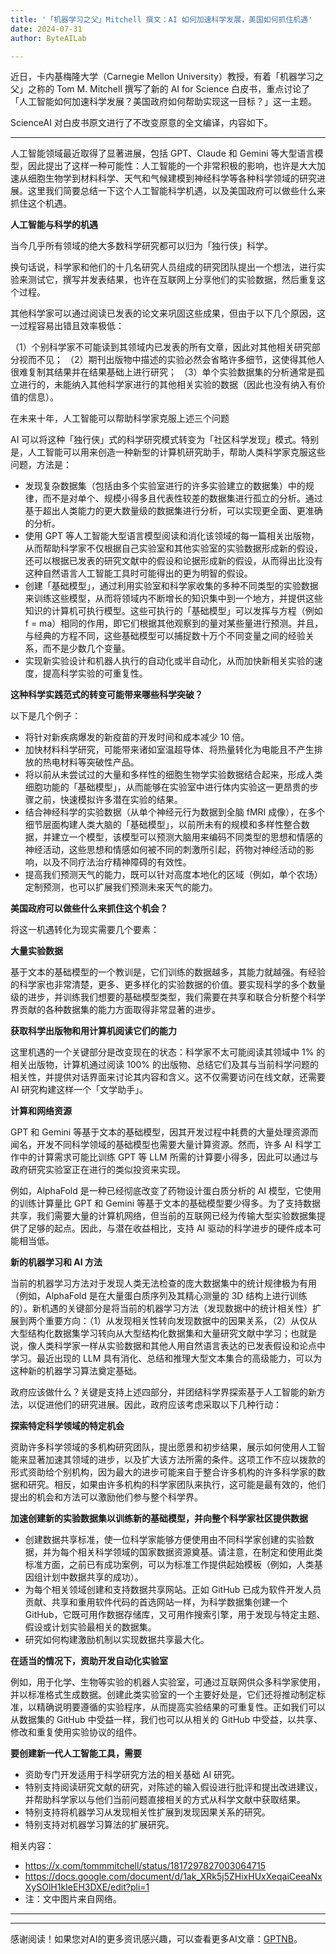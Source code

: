 ```yaml
---
title: '「机器学习之父」Mitchell 撰文：AI 如何加速科学发展，美国如何抓住机遇'
date: 2024-07-31
author: ByteAILab

---
```


近日，卡内基梅隆大学（Carnegie Mellon University）教授，有着「机器学习之父」之称的 Tom M. Mitchell 撰写了新的 AI for Science 白皮书，重点讨论了「人工智能如何加速科学发展？美国政府如何帮助实现这一目标？」这一主题。

ScienceAI 对白皮书原文进行了不改变原意的全文编译，内容如下。

---


人工智能领域最近取得了显著进展，包括 GPT、Claude 和 Gemini 等大型语言模型，因此提出了这样一种可能性：人工智能的一个非常积极的影响，也许是大大加速从细胞生物学到材料科学、天气和气候建模到神经科学等各种科学领域的研究进展。这里我们简要总结一下这个人工智能科学机遇，以及美国政府可以做些什么来抓住这个机遇。

**人工智能与科学的机遇**

当今几乎所有领域的绝大多数科学研究都可以归为「独行侠」科学。

换句话说，科学家和他们的十几名研究人员组成的研究团队提出一个想法，进行实验来测试它，撰写并发表结果，也许在互联网上分享他们的实验数据，然后重复这个过程。

其他科学家可以通过阅读已发表的论文来巩固这些成果，但由于以下几个原因，这一过程容易出错且效率极低：

（1）个别科学家不可能读到其领域内已发表的所有文章，因此对其他相关研究部分视而不见；
（2）期刊出版物中描述的实验必然会省略许多细节，这使得其他人很难复制其结果并在结果基础上进行研究；
（3）单个实验数据集的分析通常是孤立进行的，未能纳入其他科学家进行的其他相关实验的数据（因此也没有纳入有价值的信息）。

在未来十年，人工智能可以帮助科学家克服上述三个问题

AI 可以将这种「独行侠」式的科学研究模式转变为「社区科学发现」模式。特别是，人工智能可以用来创造一种新型的计算机研究助手，帮助人类科学家克服这些问题，方法是：

- 发现复杂数据集（包括由多个实验室进行的许多实验建立的数据集）中的规律，而不是对单个、规模小得多且代表性较差的数据集进行孤立的分析。通过基于超出人类能力的更大数量级的数据集进行分析，可以实现更全面、更准确的分析。
- 使用 GPT 等人工智能大型语言模型阅读和消化该领域的每一篇相关出版物，从而帮助科学家不仅根据自己实验室和其他实验室的实验数据形成新的假设，还可以根据已发表的研究文献中的假设和论据形成新的假设，从而得出比没有这种自然语言人工智能工具时可能得出的更为明智的假设。
- 创建「基础模型」，通过利用实验室和科学家收集的多种不同类型的实验数据来训练这些模型，从而将领域内不断增长的知识集中到一个地方，并提供这些知识的计算机可执行模型。这些可执行的「基础模型」可以发挥与方程（例如 f = ma）相同的作用，即它们根据其他观察到的量对某些量进行预测。并且，与经典的方程不同，这些基础模型可以捕捉数十万个不同变量之间的经验关系，而不是少数几个变量。
- 实现新实验设计和机器人执行的自动化或半自动化，从而加快新相关实验的速度，提高科学实验的可重复性。

**这种科学实践范式的转变可能带来哪些科学突破？**

以下是几个例子：

- 将针对新疾病爆发的新疫苗的开发时间和成本减少 10 倍。
- 加快材料科学研究，可能带来诸如室温超导体、将热量转化为电能且不产生排放的热电材料等突破性产品。
- 将以前从未尝试过的大量和多样性的细胞生物学实验数据结合起来，形成人类细胞功能的「基础模型」，从而能够在实验室中进行体内实验这一更昂贵的步骤之前，快速模拟许多潜在实验的结果。
- 结合神经科学的实验数据（从单个神经元行为数据到全脑 fMRI 成像），在多个细节层面构建人类大脑的「基础模型」，以前所未有的规模和多样性整合数据，并建立一个模型，该模型可以预测大脑用来编码不同类型的思想和情感的神经活动，这些思想和情感如何被不同的刺激所引起，药物对神经活动的影响，以及不同疗法治疗精神障碍的有效性。
- 提高我们预测天气的能力，既可以针对高度本地化的区域（例如，单个农场）定制预测，也可以扩展我们预测未来天气的能力。

**美国政府可以做些什么来抓住这个机会？**

将这一机遇转化为现实需要几个要素：

**大量实验数据**

基于文本的基础模型的一个教训是，它们训练的数据越多，其能力就越强。有经验的科学家也非常清楚，更多、更多样化的实验数据的价值。要实现科学的多个数量级的进步，并训练我们想要的基础模型类型，我们需要在共享和联合分析整个科学界贡献的各种数据集的能力方面取得非常显著的进步。

**获取科学出版物和用计算机阅读它们的能力**

这里机遇的一个关键部分是改变现在的状态：科学家不太可能阅读其领域中 1% 的相关出版物，计算机通过阅读 100% 的出版物、总结它们及其与当前科学问题的相关性，并提供对话界面来讨论其内容和含义。这不仅需要访问在线文献，还需要 AI 研究构建这样一个「文学助手」。

**计算和网络资源**

GPT 和 Gemini 等基于文本的基础模型，因其开发过程中耗费的大量处理资源而闻名，开发不同科学领域的基础模型也需要大量计算资源。然而，许多 AI 科学工作中的计算需求可能比训练 GPT 等 LLM 所需的计算要小得多，因此可以通过与政府研究实验室正在进行的类似投资来实现。

例如，AlphaFold 是一种已经彻底改变了药物设计蛋白质分析的 AI 模型，它使用的训练计算量比 GPT 和 Gemini 等基于文本的基础模型要少得多。为了支持数据共享，我们需要大量的计算机网络，但当前的互联网已经为传输大型实验数据集提供了足够的起点。因此，与潜在收益相比，支持 AI 驱动的科学进步的硬件成本可能相当低。

**新的机器学习和 AI 方法**

当前的机器学习方法对于发现人类无法检查的庞大数据集中的统计规律极为有用（例如，AlphaFold 是在大量蛋白质序列及其精心测量的 3D 结构上进行训练的）。新机遇的关键部分是将当前的机器学习方法（发现数据中的统计相关性）扩展到两个重要方向：（1）从发现相关性转向发现数据中的因果关系，（2）从仅从大型结构化数据集学习转向从大型结构化数据集和大量研究文献中学习；也就是说，像人类科学家一样从实验数据和其他人用自然语言表达的已发表假设和论点中学习。最近出现的 LLM 具有消化、总结和推理大型文本集合的高级能力，可以为这种新的机器学习算法奠定基础。

政府应该做什么？关键是支持上述四部分，并团结科学界探索基于人工智能的新方法，以促进他们的研究进展。因此，政府应该考虑采取以下几种行动：

**探索特定科学领域的特定机会**

资助许多科学领域的多机构研究团队，提出愿景和初步结果，展示如何使用人工智能来显著加速其领域的进步，以及扩大该方法所需的条件。这项工作不应以拨款的形式资助给个别机构，因为最大的进步可能来自于整合许多机构的许多科学家的数据和研究。相反，如果由许多机构的科学家团队来执行，这可能是最有效的，他们提出的机会和方法可以激励他们参与整个科学界。

**加速创建新的实验数据集以训练新的基础模型，并向整个科学家社区提供数据**

- 创建数据共享标准，使一位科学家能够方便使用由不同科学家创建的实验数据，并为每个相关科学领域的国家数据资源奠基。请注意，在制定和使用此类标准方面，之前已有成功案例，可以为标准工作提供起始模板（例如，人类基因组计划中数据共享的成功）。
- 为每个相关领域创建和支持数据共享网站。正如 GitHub 已成为软件开发人员贡献、共享和重用软件代码的首选网站一样，为科学数据集创建一个 GitHub，它既可用作数据存储库，又可用作搜索引擎，用于发现与特定主题、假设或计划实验最相关的数据集。
- 研究如何构建激励机制以实现数据共享最大化。

**在适当的情况下，资助开发自动化实验室**

例如，用于化学、生物等实验的机器人实验室，可通过互联网供众多科学家使用，并以标准格式生成数据。创建此类实验室的一个主要好处是，它们还将推动制定标准，以精确说明要遵循的实验程序，从而提高实验结果的可重复性。正如我们可以从数据集的 GitHub 中受益一样，我们也可以从相关的 GitHub 中受益，以共享、修改和重复使用实验协议的组件。

**要创建新一代人工智能工具，需要**

- 资助专门开发适用于科学研究方法的相关基础 AI 研究。
- 特别支持阅读研究文献的研究，对陈述的输入假设进行批评和提出改进建议，并帮助科学家以与他们当前问题直接相关的方式从科学文献中获取结果。
- 特别支持将机器学习从发现相关性扩展到发现因果关系的研究。
- 特别支持对机器学习算法的扩展研究。

相关内容：

- https://x.com/tommmitchell/status/1817297827003064715
- https://docs.google.com/document/d/1ak_XRk5j5ZHixHUxXeqaiCeeaNxXySOlH1kIeEH3DXE/edit?pli=1
- 注：文中图片来自网络。

---
---
感谢阅读！如果您对AI的更多资讯感兴趣，可以查看更多AI文章：[GPTNB](https://gptnb.com)。